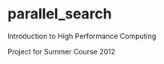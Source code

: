 parallel_search
===============

Introduction to High Performance Computing

Project for Summer Course 2012